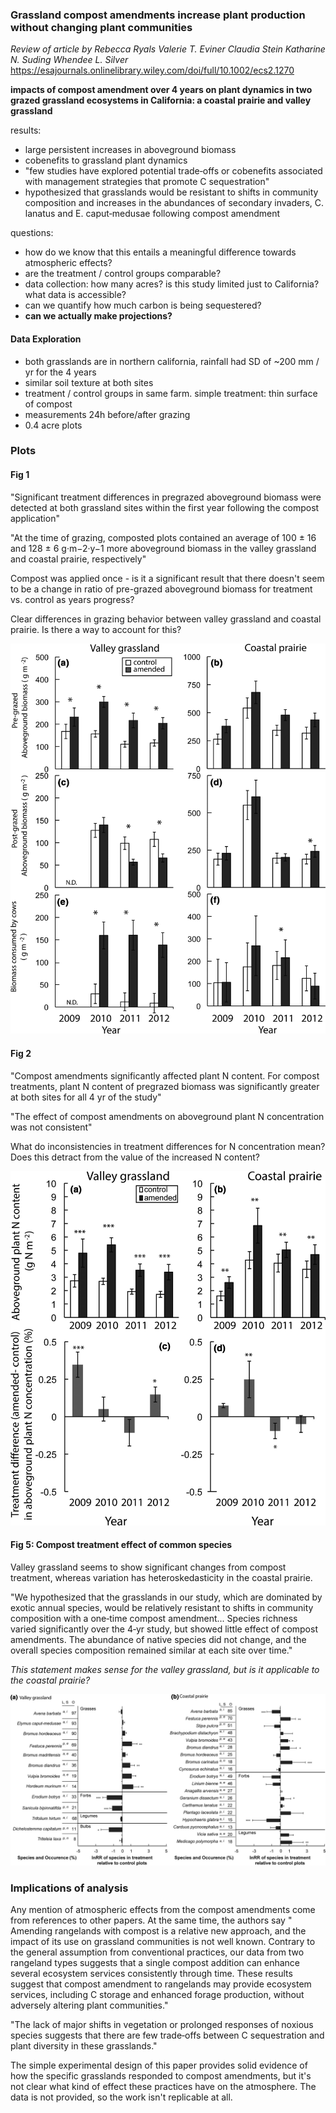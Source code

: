 
### Grassland compost amendments increase plant production without changing plant communities

_Review of article by Rebecca Ryals  Valerie T. Eviner  Claudia Stein  Katharine N. Suding  Whendee L. Silver_ 
https://esajournals.onlinelibrary.wiley.com/doi/full/10.1002/ecs2.1270

__impacts of compost amendment over 4 years on plant dynamics in two grazed grassland ecosystems in California: a coastal prairie and valley grassland__

results:
- large persistent increases in aboveground biomass 
- cobenefits to grassland plant dynamics
- "few studies have explored potential trade‐offs or cobenefits associated with management strategies that promote C sequestration"
- hypothesized that grasslands would be resistant to shifts in community composition and increases in the abundances of secondary invaders, C. lanatus and E. caput‐medusae following compost amendment

questions: 
- how do we know that this entails a meaningful difference towards atmospheric effects?
- are the treatment / control groups comparable? 
- data collection: how many acres? is this study limited just to California? what data is accessible?
- can we quantify how much carbon is being sequestered?
- __can we actually make projections?__

#### Data Exploration

- both grasslands are in northern california, rainfall had SD of ~200 mm / yr for the 4 years
- similar soil texture at both sites
- treatment / control groups in same farm. simple treatment: thin surface of compost
- measurements 24h before/after grazing
- 0.4 acre plots


### Plots

#### Fig 1

"Significant treatment differences in pregrazed aboveground biomass were detected at both grassland sites within the first year following the compost application"

"At the time of grazing, composted plots contained an average of 100 ± 16 and 128 ± 6 g·m−2·y−1 more aboveground biomass in the valley grassland and coastal prairie, respectively"

Compost was applied once - is it a significant result that there doesn't seem to be a change in ratio of pre-grazed aboveground biomass for treatment vs. control as years progress?

Clear differences in grazing behavior between valley grassland and coastal prairie. Is there a way to account for this?

<img src="fig1_plantdynamics.jpg">

#### Fig 2

"Compost amendments significantly affected plant N content. For compost treatments, plant N content of pregrazed biomass was significantly greater at both sites for all 4 yr of the study"

"The effect of compost amendments on aboveground plant N concentration was not consistent"

What do inconsistencies in treatment differences for N concentration mean? Does this detract from the value of the increased N content?

<img src="fig2_plantdynamics.jpg">

#### Fig 5: Compost treatment effect of common species

Valley grassland seems to show significant changes from compost treatment, whereas variation has heteroskedasticity in the coastal prairie. 

"We hypothesized that the grasslands in our study, which are dominated by exotic annual species, would be relatively resistant to shifts in community composition with a one‐time compost amendment... Species richness varied significantly over the 4‐yr study, but showed little effect of compost amendments. The abundance of native species did not change, and the overall species composition remained similar at each site over time." 

_This statement makes sense for the valley grassland, but is it applicable to the coastal prairie?_

<img src="fig5_plantdynamics.jpg">

### Implications of analysis

Any mention of atmospheric effects from the compost amendments come from references to other papers. At the same time, the authors say " Amending rangelands with compost is a relative new approach, and the impact of its use on grassland communities is not well known. Contrary to the general assumption from conventional practices, our data from two rangeland types suggests that a single compost addition can enhance several ecosystem services consistently through time. These results suggest that compost amendment to rangelands may provide ecosystem services, including C storage and enhanced forage production, without adversely altering plant communities."

"The lack of major shifts in vegetation or prolonged responses of noxious species suggests that there are few trade‐offs between C sequestration and plant diversity in these grasslands."

The simple experimental design of this paper provides solid evidence of how the specific grasslands responded to compost amendments, but it's not clear what kind of effect these practices have on the atmosphere. The data is not provided, so the work isn't replicable at all. 
